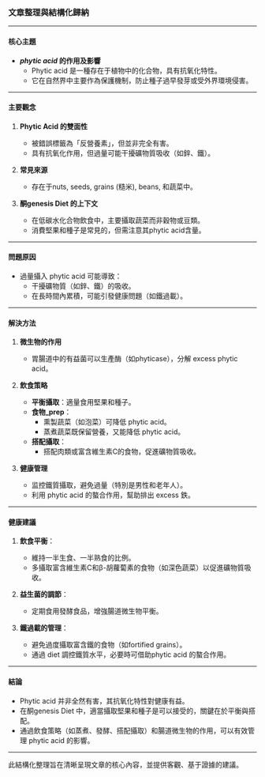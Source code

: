 ### 文章整理與結構化歸納

---

#### **核心主題**
- **_phytic acid_ 的作用及影響**  
  - Phytic acid 是一種存在于植物中的化合物，具有抗氧化特性。
  - 它在自然界中主要作為保護機制，防止種子過早發芽或受外界環境侵害。

---

#### **主要觀念**
1. **Phytic Acid 的雙面性**  
   - 被錯誤標籤為「反營養素」，但並非完全有害。
   - 具有抗氧化作用，但過量可能干擾礦物質吸收（如鋅、鐵）。

2. **常見來源**  
   - 存在于nuts, seeds, grains (糙米), beans, 和蔬菜中。

3. **酮genesis Diet 的上下文**  
   - 在低碳水化合物飲食中，主要攝取蔬菜而非穀物或豆類。
   - 消費堅果和種子是常見的，但需注意其phytic acid含量。

---

#### **問題原因**
- 過量攝入 phytic acid 可能導致：
  - 干擾礦物質（如鋅、鐵）的吸收。
  - 在長時間內累積，可能引發健康問題（如鐵過載）。

---

#### **解決方法**
1. **微生物的作用**  
   - 胃腸道中的有益菌可以生產酶（如phyticase），分解 excess phytic acid。

2. **飲食策略**  
   - **平衡攝取**：適量食用堅果和種子。
   - **食物_prep**：
     - 熏製蔬菜（如泡菜）可降低 phytic acid。
     - 蒸煮蔬菜既保留營養，又能降低 phytic acid。
   - **搭配攝取**：
     - 搭配肉類或富含維生素C的食物，促進礦物質吸收。

3. **健康管理**  
   - 监控鐵質攝取，避免過量（特別是男性和老年人）。
   - 利用 phytic acid 的螯合作用，幫助排出 excess 鉄。

---

#### **健康建議**
1. **飲食平衡**：
   - 維持一半生食、一半熟食的比例。
   - 多攝取富含維生素C和β-胡蘿蔔素的食物（如深色蔬菜）以促進礦物質吸收。

2. **益生菌的調節**：
   - 定期食用發酵食品，增強腸道微生物平衡。

3. **鐵過載的管理**：
   - 避免過度攝取富含鐵的食物（如fortified grains）。
   - 通過 diet 調控鐵質水平，必要時可借助phytic acid 的螯合作用。

---

#### **結論**
- Phytic acid 并非全然有害，其抗氧化特性對健康有益。
- 在酮genesis Diet 中，適當攝取堅果和種子是可以接受的，關鍵在於平衡與搭配。
- 通過飲食策略（如蒸煮、發酵、搭配攝取）和腸道微生物的作用，可以有效管理 phytic acid 的影響。

---

此結構化整理旨在清晰呈現文章的核心內容，並提供客觀、基于證據的建議。